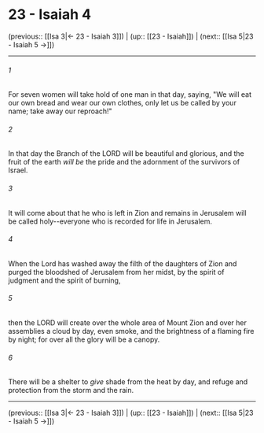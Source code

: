 # 23 - Isaiah 4

(previous:: [[Isa 3|← 23 - Isaiah 3]]) | (up:: [[23 - Isaiah]]) | (next:: [[Isa 5|23 - Isaiah 5 →]])

***


###### 1 
For seven women will take hold of one man in that day, saying, "We will eat our own bread and wear our own clothes, only let us be called by your name; take away our reproach!" 

###### 2 
In that day the Branch of the LORD will be beautiful and glorious, and the fruit of the earth _will be_ the pride and the adornment of the survivors of Israel. 

###### 3 
It will come about that he who is left in Zion and remains in Jerusalem will be called holy--everyone who is recorded for life in Jerusalem. 

###### 4 
When the Lord has washed away the filth of the daughters of Zion and purged the bloodshed of Jerusalem from her midst, by the spirit of judgment and the spirit of burning, 

###### 5 
then the LORD will create over the whole area of Mount Zion and over her assemblies a cloud by day, even smoke, and the brightness of a flaming fire by night; for over all the glory will be a canopy. 

###### 6 
There will be a shelter to _give_ shade from the heat by day, and refuge and protection from the storm and the rain.

***

(previous:: [[Isa 3|← 23 - Isaiah 3]]) | (up:: [[23 - Isaiah]]) | (next:: [[Isa 5|23 - Isaiah 5 →]])
